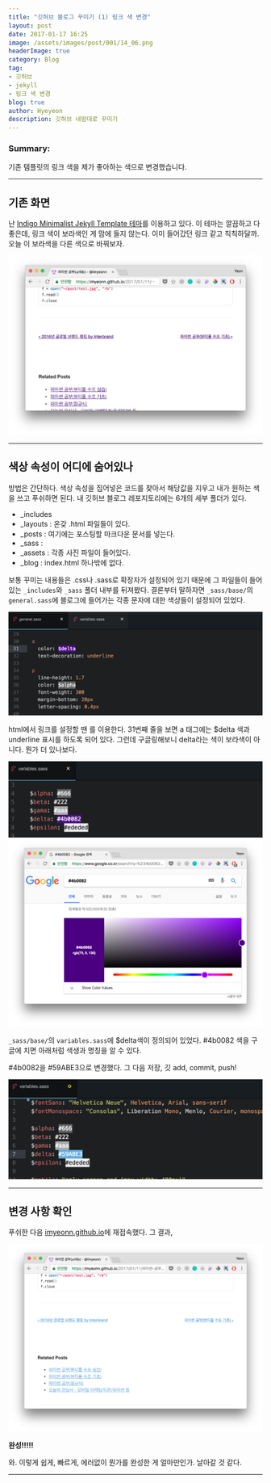 ```yaml
---
title: "깃허브 블로그 꾸미기 (1) 링크 색 변경"
layout: post
date: 2017-01-17 16:25
image: /assets/images/post/001/14_06.png
headerImage: true
category: Blog
tag:
- 깃허브
- jekyll
- 링크 색 변경
blog: true
author: Hyeyeon
description: 깃허브 내맘대로 꾸미기
---
```


### Summary:

기존 템플릿의 링크 색을 제가 좋아하는 색으로 변경했습니다.

---

## 기존 화면

난 [Indigo Minimalist Jekyll Template 테마](https://github.com/sergiokopplin/indigo)를 이용하고 있다. 이 테마는 깔끔하고 다 좋은데, 링크 색이 보라색인 게 맘에 들지 않는다. 이미 들어갔던 링크 같고 칙칙하달까. 오늘 이 보라색을 다른 색으로 바꿔보자.

![기존 블로그](/assets/images/post/001/14_01.png)

---

## 색상 속성이 어디에 숨어있나

방법은 간단하다. 색상 속성을 집어넣은 코드를 찾아서 해당값을 지우고 내가 원하는 색을 쓰고 푸쉬하면 된다. 내 깃허브 블로그 레포지토리에는 6개의 세부 폴더가 있다.

* \_includes
* \_layouts : 온갖 .html 파일들이 있다.
* \_posts : 여기에는 포스팅할 마크다운 문서를 넣는다.
* \_sass :
* \_assets : 각종 사진 파일이 들어있다.
* \_blog : index.html 하나밖에 없다.

보통 꾸미는 내용들은 .css나 .sass로 확장자가 설정되어 있기 때문에 그 파일들이 들어있는 `_includes`와 `_sass` 폴더 내부를 뒤져봤다. 결론부터 말하자면 `_sass/base/`의 `general.sass`에 블로그에 들어가는 각종 문자에 대한 색상들이 설정되어 있었다.

![](/assets/images/post/001/14_02.png)

html에서 링크를 설정할 땐 <a ></a>를 이용한다. 31번째 줄을 보면 a 태그에는 $delta 색과 underline 표시를 하도록 되어 있다. 그런데 구글링해보니 delta라는 색이 보라색이 아니다. 뭔가 더 있나보다.

![](/assets/images/post/001/14_03.png)
![](/assets/images/post/001/14_04.png)

`_sass/base/`의 `variables.sass`에 $delta색이 정의되어 있었다. #4b0082 색을 구글에 치면 아래처럼 색생과 명칭을 알 수 있다.

 #4b0082을 #59ABE3으로 변경했다. 그 다음 저장, 깃 add, commit, push!

![](/assets/images/post/001/14_05.png)

---

## 변경 사항 확인

푸쉬한 다음 [imyeonn.github.io](https://imyeonn.github.io)에 재접속했다. 그 결과,

![변경된 색상](/assets/images/post/001/14_06.png)

**완성!!!!!**

와. 이렇게 쉽게, 빠르게, 에러없이 뭔가를 완성한 게 얼마만인가.
날아갈 것 같다.

---
